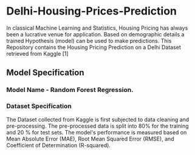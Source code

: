 # Delhi-Housing-Prices-Prediction
In classical Machine Learning and Statistics, Housing Pricing has always been a lucrative venue for application. Based on demographic details a trained Hypothesis (model) can be used to make predictions. This Repository contains the Housing Pricing Prediction on a Delhi Dataset retrieved from Kaggle [1]
## Model Specification
### Model Name - Random Forest Regression.
### Dataset Specification
The Dataset collected from Kaggle is first subjected to data cleaning and pre-processing. The pre-processed data is split into 80% for the training and 20 % for test sets. The model's performance is measured based on Mean Absolute Error (MAE), Root Mean Squared Error (RMSE), and Coefficient of Determination (R-squared). 
